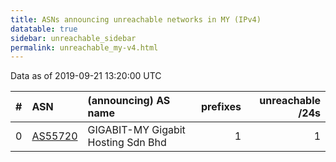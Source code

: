 ```yaml
---
title: ASNs announcing unreachable networks in MY (IPv4)
datatable: true
sidebar: unreachable_sidebar
permalink: unreachable_my-v4.html
---
```


Data as of 2019-09-21 13:20:00 UTC


<div class="datatable-begin"></div>

|   # | ASN                                    | (announcing) AS name               |   prefixes |   unreachable /24s |
|----:|:---------------------------------------|:-----------------------------------|-----------:|-------------------:|
|   0 | [AS55720](unreachable_AS55720-v4.html) | GIGABIT-MY Gigabit Hosting Sdn Bhd |          1 |                  1 |

<div class="datatable-end"></div>